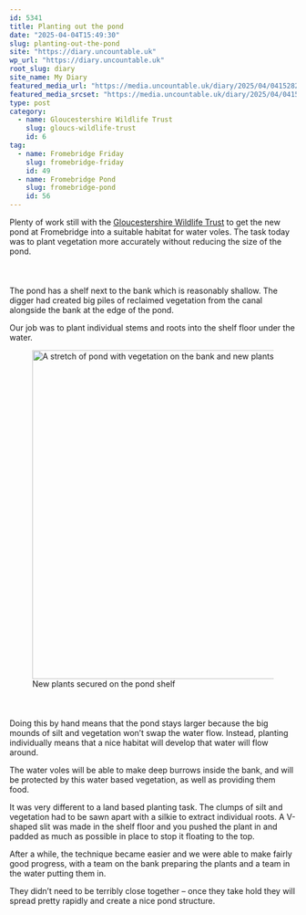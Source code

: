 ```yaml
---
id: 5341
title: Planting out the pond
date: "2025-04-04T15:49:30"
slug: planting-out-the-pond
site: "https://diary.uncountable.uk"
wp_url: "https://diary.uncountable.uk"
root_slug: diary
site_name: My Diary
featured_media_url: "https://media.uncountable.uk/diary/2025/04/04152829/IMG20250404100218.webp"
featured_media_srcset: "https://media.uncountable.uk/diary/2025/04/04152829/IMG20250404100218-300x169.webp 300w, https://media.uncountable.uk/diary/2025/04/04152829/IMG20250404100218-1024x576.webp 1024w, https://media.uncountable.uk/diary/2025/04/04152829/IMG20250404100218-150x150.webp 150w, https://media.uncountable.uk/diary/2025/04/04152829/IMG20250404100218-640x360.webp 640w, https://media.uncountable.uk/diary/2025/04/04152829/IMG20250404100218.webp 1959w"
type: post
category:
  - name: Gloucestershire Wildlife Trust
    slug: gloucs-wildlife-trust
    id: 6
tag:
  - name: Fromebridge Friday
    slug: fromebridge-friday
    id: 49
  - name: Fromebridge Pond
    slug: fromebridge-pond
    id: 56
---
```



<p>Plenty of work still with the <a href="https://www.gloucestershirewildlifetrust.co.uk/volunteer">Gloucestershire Wildlife Trust</a> to get the new pond at Fromebridge into a suitable habitat for water voles.   The task today was to plant vegetation more accurately without reducing the size of the pond.</p>


<style>.kb-row-layout-id5341_179ef7-db > .kt-row-column-wrap{align-content:start;}:where(.kb-row-layout-id5341_179ef7-db > .kt-row-column-wrap) > .wp-block-kadence-column{justify-content:start;}.kb-row-layout-id5341_179ef7-db > .kt-row-column-wrap{column-gap:var(--global-kb-gap-md, 2rem);row-gap:var(--global-kb-gap-md, 2rem);padding-top:var(--global-kb-spacing-sm, 1.5rem);padding-bottom:var(--global-kb-spacing-sm, 1.5rem);grid-template-columns:repeat(2, minmax(0, 1fr));}.kb-row-layout-id5341_179ef7-db > .kt-row-layout-overlay{opacity:0.30;}@media all and (max-width: 1024px){.kb-row-layout-id5341_179ef7-db > .kt-row-column-wrap{grid-template-columns:repeat(2, minmax(0, 1fr));}}@media all and (max-width: 767px){.kb-row-layout-id5341_179ef7-db > .kt-row-column-wrap{grid-template-columns:minmax(0, 1fr);}.kb-row-layout-id5341_179ef7-db > .kt-row-column-wrap > .wp-block-kadence-column:nth-of-type(1){order:2;}.kb-row-layout-id5341_179ef7-db > .kt-row-column-wrap > .wp-block-kadence-column:nth-of-type(2){order:1;}.kb-row-layout-id5341_179ef7-db > .kt-row-column-wrap > .wp-block-kadence-column:nth-of-type(3){order:12;}.kb-row-layout-id5341_179ef7-db > .kt-row-column-wrap > .wp-block-kadence-column:nth-of-type(4){order:11;}.kb-row-layout-id5341_179ef7-db > .kt-row-column-wrap > .wp-block-kadence-column:nth-of-type(5){order:22;}.kb-row-layout-id5341_179ef7-db > .kt-row-column-wrap > .wp-block-kadence-column:nth-of-type(6){order:21;}.kb-row-layout-id5341_179ef7-db > .kt-row-column-wrap > .wp-block-kadence-column:nth-of-type(7){order:32;}.kb-row-layout-id5341_179ef7-db > .kt-row-column-wrap > .wp-block-kadence-column:nth-of-type(8){order:31;}}</style><div class="kb-row-layout-wrap kb-row-layout-id5341_179ef7-db alignnone wp-block-kadence-rowlayout"><div class="kt-row-column-wrap kt-has-2-columns kt-row-layout-equal kt-tab-layout-inherit kt-mobile-layout-row kt-row-valign-top">
<style>.kadence-column5341_19925b-04 > .kt-inside-inner-col,.kadence-column5341_19925b-04 > .kt-inside-inner-col:before{border-top-left-radius:0px;border-top-right-radius:0px;border-bottom-right-radius:0px;border-bottom-left-radius:0px;}.kadence-column5341_19925b-04 > .kt-inside-inner-col{column-gap:var(--global-kb-gap-sm, 1rem);}.kadence-column5341_19925b-04 > .kt-inside-inner-col{flex-direction:column;}.kadence-column5341_19925b-04 > .kt-inside-inner-col > .aligncenter{width:100%;}.kadence-column5341_19925b-04 > .kt-inside-inner-col:before{opacity:0.3;}.kadence-column5341_19925b-04{position:relative;}@media all and (max-width: 1024px){.kadence-column5341_19925b-04 > .kt-inside-inner-col{flex-direction:column;justify-content:center;}}@media all and (max-width: 767px){.kadence-column5341_19925b-04 > .kt-inside-inner-col{flex-direction:column;justify-content:center;}}</style>
<div class="wp-block-kadence-column kadence-column5341_19925b-04"><div class="kt-inside-inner-col">
<p>The pond has a shelf next to the bank which is reasonably shallow.  The digger had created big piles of reclaimed vegetation from the canal alongside the bank at the edge of the pond.</p>



<p>Our job was to plant individual stems and roots into the shelf floor under the water.</p>
</div></div>


<style>.kadence-column5341_336f24-bb > .kt-inside-inner-col,.kadence-column5341_336f24-bb > .kt-inside-inner-col:before{border-top-left-radius:0px;border-top-right-radius:0px;border-bottom-right-radius:0px;border-bottom-left-radius:0px;}.kadence-column5341_336f24-bb > .kt-inside-inner-col{column-gap:var(--global-kb-gap-sm, 1rem);}.kadence-column5341_336f24-bb > .kt-inside-inner-col{flex-direction:column;}.kadence-column5341_336f24-bb > .kt-inside-inner-col > .aligncenter{width:100%;}.kadence-column5341_336f24-bb > .kt-inside-inner-col:before{opacity:0.3;}.kadence-column5341_336f24-bb{position:relative;}@media all and (max-width: 1024px){.kadence-column5341_336f24-bb > .kt-inside-inner-col{flex-direction:column;justify-content:center;}}@media all and (max-width: 767px){.kadence-column5341_336f24-bb > .kt-inside-inner-col{flex-direction:column;justify-content:center;}}</style>
<div class="wp-block-kadence-column kadence-column5341_336f24-bb"><div class="kt-inside-inner-col">
<figure class="wp-block-image size-large"><img loading="lazy" decoding="async" width="1024" height="576" src="https://media.uncountable.uk/diary/2025/04/04152848/IMG20250404140239-1024x576.webp" alt="A stretch of pond with vegetation on the bank and new plants in the water" class="wp-image-5350" srcset="https://media.uncountable.uk/diary/2025/04/04152848/IMG20250404140239-1024x576.webp 1024w, https://media.uncountable.uk/diary/2025/04/04152848/IMG20250404140239-300x169.webp 300w, https://media.uncountable.uk/diary/2025/04/04152848/IMG20250404140239-640x360.webp 640w, https://media.uncountable.uk/diary/2025/04/04152848/IMG20250404140239.webp 1959w" sizes="auto, (max-width: 1024px) 100vw, 1024px" /><figcaption class="wp-element-caption">New plants secured on the pond shelf</figcaption></figure>
</div></div>

</div></div>


<p>Doing this by hand means that the pond stays larger because the big mounds of silt and vegetation won&#8217;t swap the water flow.  Instead, planting individually means that a nice habitat will develop that water will flow around.</p>



<p>The water voles will be able to make deep burrows inside the bank, and will be protected by this water based vegetation, as well as providing them food.</p>



<p>It was very different to a land based planting task.  The clumps of silt and vegetation had to be sawn apart with a silkie to extract individual roots.  A V-shaped slit was made in the shelf floor and you pushed the plant in and padded as much as possible in place to stop it floating to the top.</p>



<p>After a while, the technique became easier and we were able to make fairly good progress, with a team on the bank preparing the plants and a team in the water putting them in.</p>



<p>They didn&#8217;t need to be terribly close together &#8211; once they take hold they will spread pretty rapidly and create a nice pond structure.</p>
